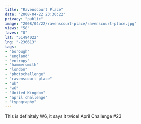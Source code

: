 ```yaml
---
title: "Ravenscourt Place"
date: "2008-04-22 23:30:22"
privacy: "public"
image: "2008/04/22/ravenscourt-place/ravenscourt-place.jpg"
views: "58"
faves: "0"
lat: "51494022"
lng: "-236613"
tags:
- "borough"
- "england"
- "entropy"
- "hammersmith"
- "london"
- "photochallenge"
- "ravenscourt place"
- "uk"
- "w6"
- "United Kingdom"
- "april challenge"
- "typography"
---
```

This is definitely W6, it says it twice! April Challenge #23<a href="/photos/2008/04/23/ravenscourt-place"></a>

